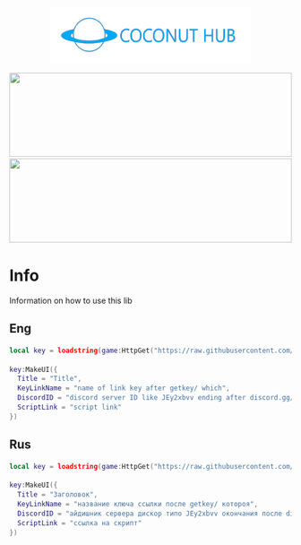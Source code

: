 <p align="center">
  <img src="https://github.com/HoyoGey/My-Lua-Project/blob/main/asset/hababa.png?raw=true" width="360" height="100">
</p>	
<img src="https://raw.githubusercontent.com/matfantinel/matfantinel/master/waves.svg" width="100%" height="150">
<img src="https://media.discordapp.net/attachments/1036352264765448283/1040255090394673212/image.png" width="100%" height="150">

# Info
Information on how to use this lib

## Eng

```lua
local key = loadstring(game:HttpGet("https://raw.githubusercontent.com/HoyoGey/My-Lua-Project/main/UiLibs/KeySysUiLib.lua"))()

key:MakeUI({
  Title = "Title",
  KeyLinkName = "name of link key after getkey/ which",
  DiscordID = "discord server ID like JEy2xbvv ending after discord.gg/"
  ScriptLink = "script link"
})
```

## Rus

```lua
local key = loadstring(game:HttpGet("https://raw.githubusercontent.com/HoyoGey/My-Lua-Project/main/UiLibs/KeySysUiLib.lua"))()

key:MakeUI({
  Title = "Заголовок",
  KeyLinkName = "название ключа ссылки после getkey/ котороя",
  DiscordID = "айдишник сервера дискор типо JEy2xbvv окончания после discord.gg/"
  ScriptLink = "ссылка на скрипт"
})
```
